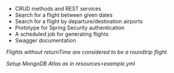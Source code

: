 
- CRUD methods and REST services
- Search for a flight between given dates
- Search for a flight by departure/destination airports
- Prototype for Spring Security authentication
- A scheduled job for generating flights
- Swagger documentation

 *Flights without returnTime are considered to be a roundtrip flight.*
 
 *Setup MongoDB Atlas as in resources>example.yml*
